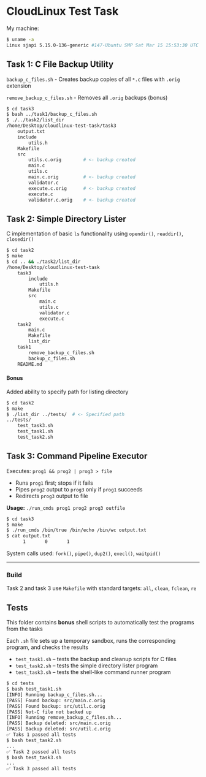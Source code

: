 # CloudLinux Test Task 

My machine:

```bash
$ uname -a
Linux sjapi 5.15.0-136-generic #147-Ubuntu SMP Sat Mar 15 15:53:30 UTC 2025 x86_64 x86_64 x86_64 GNU/Linux
```

## Task 1: C File Backup Utility

`backup_c_files.sh` - Creates backup copies of all `*.c` files with `.orig` extension

`remove_backup_c_files.sh` - Removes all `.orig` backups (bonus)

```bash
$ cd task3
$ bash ../task1/backup_c_files.sh
$ ./../task2/list_dir 
/home/Desktop/cloudlinux-test-task/task3
    output.txt
    include
        utils.h
    Makefile
    src
        utils.c.orig        # <- backup created
        main.c
        utils.c
        main.c.orig         # <- backup created
        validator.c
        execute.c.orig      # <- backup created
        execute.c
        validator.c.orig    # <- backup created
```

## Task 2: Simple Directory Lister

C implementation of basic `ls` functionality using `opendir()`, `readdir()`, `closedir()`

```bash
$ cd task2
$ make
$ cd .. && ./task2/list_dir
/home/Desktop/cloudlinux-test-task
    task3
        include
            utils.h
        Makefile
        src
            main.c
            utils.c
            validator.c
            execute.c
    task2
        main.c
        Makefile
        list_dir
    task1
        remove_backup_c_files.sh
        backup_c_files.sh
    README.md
```

#### Bonus

Added ability to specify path for listing directory

```bash
$ cd task2
$ make
$ ./list_dir ../tests/  # <- Specified path
../tests/
	test_task3.sh
	test_task1.sh
	test_task2.sh
```

## Task 3: Command Pipeline Executor

Executes: `prog1 && prog2 | prog3 > file`

* Runs `prog1` first; stops if it fails
* Pipes `prog2` output to `prog3` only if `prog1` succeeds
* Redirects `prog3` output to file

**Usage:** `./run_cmds prog1 prog2 prog3 outfile ` 

```bash
$ cd task3
$ make
$ ./run_cmds /bin/true /bin/echo /bin/wc output.txt
$ cat output.txt 
      1       0       1
```

System calls used: `fork()`, `pipe()`, `dup2()`, `execl()`, `waitpid()`

---

### Build

Task 2 and task 3 use `Makefile` with standard targets: `all`, `clean`, `fclean`, `re`

## Tests

This folder contains **bonus** shell scripts to automatically test the programs from the tasks

Each `.sh` file sets up a temporary sandbox, runs the corresponding program, and checks the results

- `test_task1.sh` – tests the backup and cleanup scripts for C files  
- `test_task2.sh` – tests the simple directory lister program  
- `test_task3.sh` – tests the shell-like command runner program 

```bash
$ cd tests
$ bash test_task1.sh 
[INFO] Running backup_c_files.sh...
[PASS] Found backup: src/main.c.orig
[PASS] Found backup: src/util.c.orig
[PASS] Not-C file not backed up
[INFO] Running remove_backup_c_files.sh...
[PASS] Backup deleted: src/main.c.orig
[PASS] Backup deleted: src/util.c.orig
✅ Taks 1 passed all tests
$ bash test_task2.sh
...
✅ Task 2 passed all tests
$ bash test_task3.sh
...
✅ Task 3 passed all tests
```


